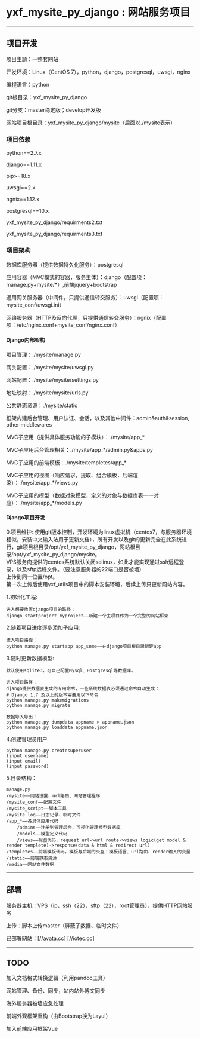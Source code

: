 yxf_mysite_py_django : 网站服务项目
=========================================================

------------

## 项目开发

项目主题：一整套网站  

开发环境：Linux（CentOS 7），python，django，postgresql，uwsgi，nginx  

编程语言：python  

git根目录：yxf_mysite_py_django  

git分支：master稳定版；develop开发版  

网站项目根目录：yxf_mysite_py_django/mysite（后面以./mysite表示）  

### 项目依赖  

python==2.7.x  

django==1.11.x  

pip>=18.x  

uwsgi==2.x  

ngnix==1.12.x  

postgresql==10.x  

yxf_mysite_py_django/requirments2.txt  

yxf_mysite_py_django/requirments3.txt  

### 项目架构

数据库服务器（提供数据持久化服务）：postgresql  

应用容器（MVC模式的容器，服务主体）：django（配置项：manage.py+mysite/*）,前端jquery+bootstrap  

通用网关服务器（中间件，只提供通信转交服务）：uwsgi（配置项：mysite_conf/uwsgi.ini）  

网络服务器（HTTP及反向代理，只提供通信转交服务）：ngnix（配置项：/etc/nginx.conf+mysite_conf/nginx.conf）  

#### Django内部架构

项目管理：./mysite/manage.py  

网关配置：./mysite/mysite/uwsgi.py  

网站配置：./mysite/mysite/settings.py  

地址映射：./mysite/mysite/urls.py  

公共静态资源：./mysite/static  

框架内建后台管理、用户认证、会话，以及其他中间件：admin&auth&session, other middlewares  

MVC子应用（提供具体服务功能的子模块）：./mysite/app_*  

MVC子应用后台管理相关：./mysite/app_*/admin.py&apps.py  

MVC子应用的前端模板：./mysite/templetes/app_*  

MVC子应用的视图（响应请求，提取、组合模板，后端渲染）：./mysite/app_*/views.py   

MVC子应用的模型（数据对象模型，定义的对象与数据库表一一对应）：./mysite/app_*/models.py   

#### Django项目开发   

0.项目维护:
	使用git版本控制，开发环境为linux虚拟机（centos7，与服务器环境相似，安装中文输入法用于更新文档），所有开发以及git的更新完全在此系统进行，git项目根目录/opt/yxf_mysite_py_django，网站根目录/opt/yxf_mysite_py_django/mysite。  
	VPS服务商提供的centos系统默认关闭selinux，如此才能实现通过ssh远程登录，以及sftp远程文件。（要注意服务器的22端口是否被墙）  
	上传到同一位置/opt。  
	第一次上传后使用yxf_utils项目中的脚本安装环境，后续上传只更新网站内容。  

1.初始化工程:  

	进入想要放置django项目的路径：
	django startproject myproject——新建一个主项目作为一个完整的网站框架

2.随着项目进度逐步添加子应用:  

	进入项目路径：
	python manage.py startapp app_some——在django项目根目录新建app

3.随时更新数据模型:  

	默认使用sqlite3，可自己配置Mysql、Postgresql等数据库。

	进入项目路径：
	django提供数据表生成的专用命令，一些系统数据表必须通过命令自动生成：
	# Django 1.7 及以上的版本需要用以下命令
	python manage.py makemigrations
	python manage.py migrate

	数据导入导出：
	python manage.py dumpdata appname > appname.json
	python manage.py loaddata appname.json

4.创建管理员用户  

	python manage.py createsuperuser
	(input username)
	(input email)
	(input password)

5.目录结构：  

	manage.py
	/mysite——网站设置、url路由、网站管理程序  
	/mysite_conf——配置文件  
	/mysite_script——脚本工具  
	/mysite_log——日志记录、临时文件  
	/app_*——各具体应用代码  
		/admins——注册到管理后台，可视化管理模型数据库
		/models——模型定义代码
		/views——视图代码，request url->url route->views logic(get model & render templete)->response(data & html & redirect url)
	/templetes——前端模板代码，模板与后端的交互：模板语言、url路由、render输入的变量  
	/static——前端静态资源  
	/media——网站文件数据  

------------

## 部署

服务器主机：VPS（ip，ssh（22），sftp（22），root管理员），提供HTTP网站服务  

上传：脚本上传master（屏蔽了数据、临时文件）  

已部署网站：[//avata.cc]  [//iotec.cc]  

------------

## TODO

加入文档格式转换逻辑（利用pandoc工具）  

网站管理、备份、同步，站内站外博文同步  

海外服务器被墙应急处理  

前端外观框架重构（由Bootstrap换为Layui）  

加入前端应用框架Vue  
